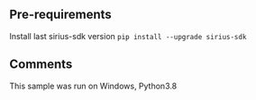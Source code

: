 ## Pre-requirements
Install last sirius-sdk version ```pip install --upgrade sirius-sdk```

## Comments
This sample was run on Windows, Python3.8